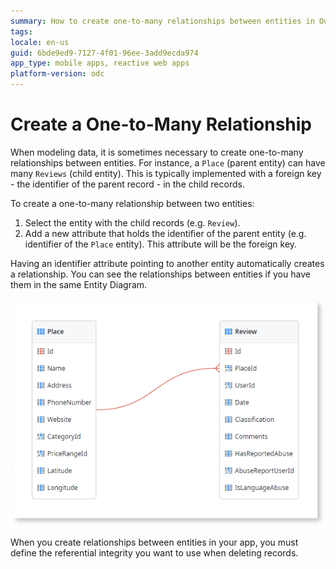 ```yaml
---
summary: How to create one-to-many relationships between entities in OutSystems.
tags: 
locale: en-us
guid: 6bde9ed9-7127-4f01-96ee-3add9ecda974
app_type: mobile apps, reactive web apps
platform-version: odc
---
```


# Create a One-to-Many Relationship

When modeling data, it is sometimes necessary to create one-to-many relationships between entities. For instance, a `Place` (parent entity) can have many `Reviews` (child entity). This is typically implemented with a foreign key - the identifier of the parent record - in the child records.

To create a one-to-many relationship between two entities:

1. Select the entity with the child records (e.g. `Review`).
1. Add a new attribute that holds the identifier of the parent entity (e.g. identifier of the `Place` entity). This attribute will be the foreign key.

Having an identifier attribute pointing to another entity automatically creates a relationship. You can see the relationships between entities if you have them in the same Entity Diagram.

![One-to-many relationship entity diagram](images/one-to-many-relationship-1.png)

When you create relationships between entities in your app, you must define the referential integrity you want to use when deleting records. 
